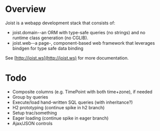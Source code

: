 
Overview
========

Joist is a webapp development stack that consists of:

* joist.domain--an ORM with type-safe queries (no strings) and no runtime class generation (no CGLIB).
* joist.web--a page-, component-based web framework that leverages bindgen for type safe data binding

See [http://joist.ws](http://joist.ws) for more documentation.

Todo
====

* Composite columns (e.g. TimePoint with both time+zone), if needed
* Group by queries
* Execute/load hand-written SQL queries (with inheritance?)
* H2 prototyping (continue spike in h2 branch)
* Setup trac/something
* Eager loading (continue spike in eager branch)
* Ajax/JSON controls

